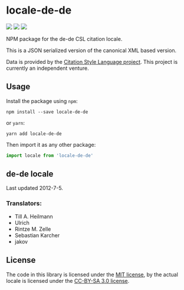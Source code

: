 # locale-de-de

[![](https://flat.badgen.net/npm/v/locale-de-de)](https://npmjs.org/package/locale-de-de)
[![](https://flat.badgen.net/badge/license/MIT/blue)][mit]
[![](https://flat.badgen.net/badge/license/CC-BY-SA/blue)][cc-by-sa-3.0]

NPM package for the de-de CSL citation locale.

This is a JSON serialized version of the canonical XML based version.

Data is provided by the [Citation Style Language project](https://citationstyles.org).
This project is currently an independent venture.

## Usage
Install the package using `npm`:

```shell
npm install --save locale-de-de
```

or `yarn`:

```shell
yarn add locale-de-de
```

Then import it as any other package:

```js
import locale from 'locale-de-de'
```

## de-de locale
Last updated 2012-7-5.

### Translators: 
- Till A. Heilmann
- Ulrich
- Rintze M. Zelle
- Sebastian Karcher
- jakov

## License
The code in this library is licensed under the [MIT license][mit], by the actual locale is licensed under the [CC-BY-SA 3.0 license][cc-by-sa-3.0].

[mit]: https://opensource.org/licenses/MIT
[cc-by-sa-3.0]: https://creativecommons.org/licenses/by-sa/3.0/
